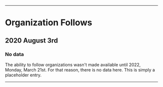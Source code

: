 
***

# Organization Follows

## 2020 August 3rd

### No data

The ability to follow organizations wasn't made available until 2022, Monday, March 21st. For that reason, there is no data here. This is simply a placeholder entry.

***
